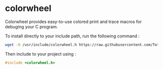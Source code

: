 # colorwheel
Colorwheel provides easy-to-use colored print and trace macros for debuging your C program.

To install directly to your include path, run the following command : 

```bash
wget -O /usr/include/colorwheel.h https://raw.githubusercontent.com/Totoditoto/colorwheel/master/colorwheel.h
```

Then include to your project using :

```c
#include <colorwheel.h>
```
